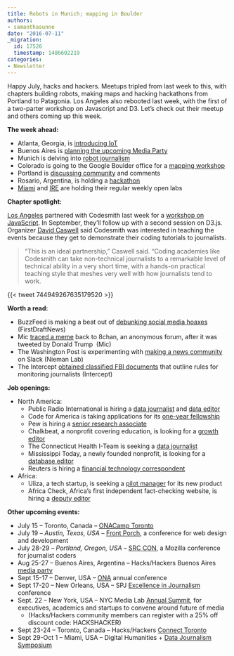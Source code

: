 ```yaml
---
title: Robots in Munich; mapping in Boulder
authors:
- samanthasunne
date: "2016-07-11"
_migration:
  id: 17526
  timestamp: 1486602219
categories:
- Newsletter
---
```


Happy July, hacks and hackers. Meetups tripled from last week to this, with chapters building robots, making maps and hacking hackathons from Portland to Patagonia. Los Angeles also rebooted last week, with the first of a two-parter workshop on Javascript and D3. Let&#8217;s check out their meetup and others coming up this week.

**The week ahead:**

  * Atlanta, Georgia, is [introducing IoT][1]
  * Buenos Aires is [planning the upcoming Media Party][2]
  * Munich is delving into [robot journalism][3]
  * Colorado is going to the Google Boulder office for a [mapping workshop][4]
  * Portland is [discussing community][5] and comments
  * Rosario, Argentina, is holding a [hackathon][6]
  * [Miami][7] and [IRE][8] are holding their regular weekly open labs

**Chapter spotlight:**

[Los Angeles][9] partnered with Codesmith last week for a [workshop on JavaScript][10]. In September, they&#8217;ll follow up with a second session on D3.js. Organizer [David Caswell][11] said Codesmith was interested in teaching the events because they get to demonstrate their coding tutorials to journalists.

> &#8220;This is an ideal partnership,&#8221; Caswell said. &#8220;Coding academies like Codesmith can take non-technical journalists to a remarkable level of technical ability in a very short time, with a hands-on practical teaching style that meshes very well with how journalists tend to work.

{{< tweet 744949267635179520 >}}

**Worth a read:**

  * BuzzFeed is making a beat out of [debunking social media hoaxes][12] (FirstDraftNews)
  * Mic [traced a meme][13] back to 8chan, an anonymous forum, after it was tweeted by Donald Trump  (Mic)
  * The Washington Post is experimenting with [making a news community][14] on Slack (Nieman Lab)
  * The Intercept [obtained classified FBI documents][15] that outline rules for monitoring journalists (Intercept)

**Job openings:**

  * North America: 
      * Public Radio International is hiring a [data journalist][16] and [data editor][17]
      * Code for America is taking applications for its [one-year fellowship][18]
      * Pew is hiring a [senior research associate][19]
      * Chalkbeat, a nonprofit covering education, is looking for a [growth editor][20]
      * The Connecticut Health I-Team is seeking a [data journalist][21]
      * Mississippi Today, a newly founded nonprofit, is looking for a [database editor][22]
      * Reuters is hiring a [financial technology correspondent][23]
  * Africa: 
      * Uliza, a tech startup, is seeking a [pilot manager][24] for its new product
      * Africa Check, Africa&#8217;s first independent fact-checking website, is hiring a [deputy editor][25]

**Other upcoming events:**

  * July 15 &#8211; Toronto, Canada &#8211; [ONACamp Toronto][26]
  * July 19 &#8211; _Austin, Texas, USA_ &#8211; [Front Porch][27], a conference for web design and development
  * July 28-29 &#8211; _Portland, Oregon, USA_ &#8211; [SRC CON][28], a Mozilla conference for journalist coders
  * Aug 25-27 &#8211; Buenos Aires, Argentina &#8211; Hacks/Hackers Buenos Aires [media party][29]
  * Sept 15-17 &#8211; Denver, USA &#8211; [ONA][30] annual conference
  * Sept 17-20 &#8211; New Orleans, USA &#8211; SPJ [Excellence in Journalism][31] conference
  * Sept. 22 &#8211; New York, USA &#8211; NYC Media Lab [Annual Summit][32], for executives, academics and startups to convene around future of media 
      * (Hacks/Hackers community members can register with a 25% off discount code: HACKSHACKER)
  * Sept 23-24 &#8211; Toronto, Canada &#8211; Hacks/Hackers [Connect Toronto][33]
  * Sept 29-Oct 1 &#8211; Miami, USA &#8211; Digital Humanities + [Data Journalism Symposium][34]

 [1]: http://www.meetup.com/GE-Predix-Atlanta-Industrial-Internet/events/229686574/
 [2]: http://www.meetup.com/HacksHackersBA/events/232400655/
 [3]: http://www.meetup.com/Hacks-Hackers-Munchen/events/231240356/
 [4]: http://www.meetup.com/hackshackersco/events/231279927/
 [5]: http://www.meetup.com/HacksHackersPDX/events/smndtlyvkbtb/
 [6]: http://www.meetup.com/Hacks-Hackers-Rosario/events/232366320/
 [7]: http://www.meetup.com/Hacks-Hackers-Miami/
 [8]: http://www.meetup.com/hackshackersIRE/
 [9]: http://www.meetup.com/HacksHackers-LA/
 [10]: http://www.meetup.com/HacksHackers-LA/events/232030332/
 [11]: https://twitter.com/DavidACaswell
 [12]: https://firstdraftnews.com/buzzfeed-wants-use-social-media-might-take-hoaxers/
 [13]: https://mic.com/articles/147711/donald-trump-s-star-of-david-hillary-clinton-meme-was-created-by-white-supremacists#.vXNRnLK7w
 [14]: http://www.niemanlab.org/2016/06/the-washington-post-is-using-slack-to-create-a-reader-community-focused-on-the-gender-pay-gap/
 [15]: https://theintercept.com/2016/06/30/secret-rules-make-it-pretty-easy-for-the-fbi-to-spy-on-journalists/
 [16]: http://www.pri.org/data-journalist-priorg
 [17]: http://www.pri.org/data-editor-priorg
 [18]: http://www.idealist.org/view/job/tsscd6MWDfsP/
 [19]: https://jobs-pct.icims.com/jobs/4573/senior-associate%2c-research%2c-public-safety-performance-project/job?mobile=false&width=810&height=500&bga=true&needsRedirect=false&jan1offset=-300&jun1offset=-240
 [20]: http://jobs.chalkbeat.org/jobs/growth-editor/
 [21]: http://ire.org/jobs/job/850/
 [22]: http://ire.org/jobs/job/846/
 [23]: http://talkingbiznews.com/biz-news-help-wanted/reuters-seeks-financial-technology-correspondent/
 [24]: http://static1.squarespace.com/static/56211632e4b0ff63bcddbe2f/t/577e0fc129687fd477a748d3/1467879363517/JD_Uliza_Pilot_Manager.pdf
 [25]: http://www.journalism.co.za/blog/africa-check-hiring-deputy-editor/
 [26]: https://www.eventbrite.com/e/onacamp-toronto-tickets-26185117391
 [27]: http://frontporch.io/austin/
 [28]: http://srccon.org/
 [29]: http://www.mediaparty.info/2016/
 [30]: http://ona16.journalists.org/
 [31]: http://excellenceinjournalism.org/
 [32]: http://summit.nycmedialab.org/
 [33]: http://connect.hackshackers.com/events/toronto
 [34]: http://dhdjmiami.com/